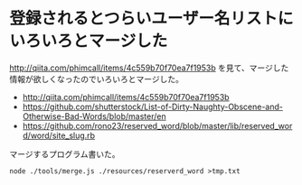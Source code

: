 # 登録されるとつらいユーザー名リストにいろいろとマージした

http://qiita.com/phimcall/items/4c559b70f70ea7f1953b を見て、マージした情報が欲しくなったのでいろいろとマージした。

* http://qiita.com/phimcall/items/4c559b70f70ea7f1953b
* https://github.com/shutterstock/List-of-Dirty-Naughty-Obscene-and-Otherwise-Bad-Words/blob/master/en
* https://github.com/rono23/reserved_word/blob/master/lib/reserved_word/word/site_slug.rb

マージするプログラム書いた。

```
node ./tools/merge.js ./resources/reserverd_word >tmp.txt
```